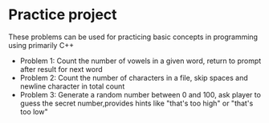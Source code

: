 # Practice project
<p> These problems can be used for practicing basic concepts in programming using primarily C++ </p>
<ul>
	<li> Problem 1: Count the number of vowels in a given word, return to prompt after result for next word</li>
	<li> Problem 2: Count the number of characters in a file, skip spaces and newline character in total count</li>
	<li> Problem 3: Generate a random number between 0 and 100, ask player to guess the secret number,provides hints like "that's too high" or "that's too low"</li>
</ul>
